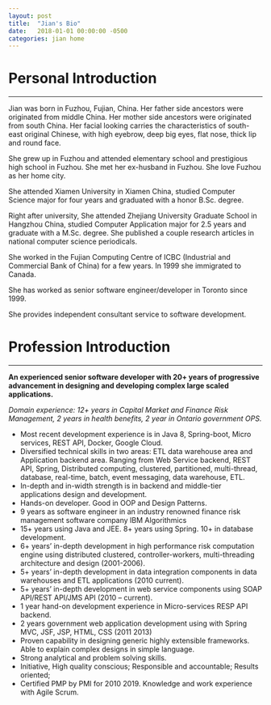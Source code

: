 ```yaml
---
layout: post
title:  "Jian's Bio"
date:   2018-01-01 00:00:00 -0500
categories: jian home
---
```


# Personal Introduction
----------
Jian was born in Fuzhou, Fujian, China. Her father side ancestors were originated from middle China. Her mother side ancestors were originated from south China. Her facial looking carries the characteristics of south-east original Chinese, with high eyebrow, deep big eyes, flat nose, thick lip and round face.   

She grew up in Fuzhou and attended elementary school and prestigious high school in Fuzhou. She met her ex-husband in Fuzhou. She love Fuzhou  as her home city. 

She attended Xiamen University in Xiamen China, studied Computer Science major for four years and graduated with a honor B.Sc. degree.

Right after university, She attended Zhejiang University Graduate School in Hangzhou China, studied Computer Application major for 2.5 years and graduate with a M.Sc. degree. She published a couple research articles in national computer science periodicals.

She worked in the Fujian Computing Centre of ICBC (Industrial and Commercial Bank of China) for a few years. In 1999 she immigrated to Canada.

She has worked as senior software engineer/developer in Toronto since 1999.

She provides independent consultant service to software development.  



# Profession Introduction

----------

**An experienced senior software developer with 20+ years of progressive advancement in designing and developing complex large scaled applications.**

*Domain experience: 12+ years in Capital Market and Finance Risk Management, 2 years in health benefits, 2 year in Ontario government OPS.*
 
- Most recent development experience is in Java 8, Spring-boot, Micro services, REST API, Docker, Google Cloud.
- Diversified technical skills in two areas: ETL data warehouse area and Application backend area. Ranging from Web Service backend, REST API, Spring, Distributed computing, clustered, partitioned, multi-thread, database, real-time, batch, event messaging, data warehouse, ETL.
- In-depth and in-width strength is in backend and middle-tier applications design and development.
- Hands-on developer. Good in OOP and Design Patterns. 
- 9 years as software engineer in an industry renowned finance risk management software company IBM Algorithmics 
- 15+ years using Java and JEE. 8+ years using Spring. 10+ in database development.
- 6+ years’ in-depth development in high performance risk computation engine using distributed clustered, controller-workers, multi-threading architecture and design (2001-2006). 
- 5+ years’ in-depth development in data integration components in data warehouses and ETL applications (2010 current).
- 5+ years’ in-depth development in web service components using SOAP API/REST API/JMS API (2010 – current).
- 1 year hand-on development experience in Micro-services RESP API backend.
- 2 years government web application development using with Spring MVC, JSF, JSP, HTML, CSS (2011 2013)
- Proven capability in designing generic highly extensible frameworks. Able to explain complex designs in simple language.
- Strong analytical and problem solving skills. 
- Initiative, High quality conscious; Responsible and accountable; Results oriented; 
- Certified PMP by PMI for 2010 2019. Knowledge and work experience with Agile Scrum.
